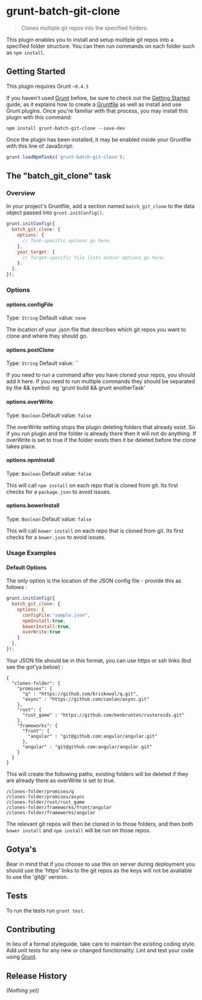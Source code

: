 # grunt-batch-git-clone

> Clones multiple git repos into the specified folders.

This plugin enables you to install and setup multiple git repos into a specified folder structure. You can then run commands on each folder such as ```npm install```.

## Getting Started
This plugin requires Grunt `~0.4.5`

If you haven't used [Grunt](http://gruntjs.com/) before, be sure to check out the [Getting Started](http://gruntjs.com/getting-started) guide, as it explains how to create a [Gruntfile](http://gruntjs.com/sample-gruntfile) as well as install and use Grunt plugins. Once you're familiar with that process, you may install this plugin with this command:

```shell
npm install grunt-batch-git-clone --save-dev
```

Once the plugin has been installed, it may be enabled inside your Gruntfile with this line of JavaScript:

```js
grunt.loadNpmTasks('grunt-batch-git-clone');
```

## The "batch_git_clone" task

### Overview
In your project's Gruntfile, add a section named `batch_git_clone` to the data object passed into `grunt.initConfig()`.

```js
grunt.initConfig({
  batch_git_clone: {
    options: {
      // Task-specific options go here.
    },
    your_target: {
      // Target-specific file lists and/or options go here.
    },
  },
});
```

### Options

#### options.configFile
Type: `String`
Default value: `none`

The location of your .json file that describes which git repos you want to clone and where they should go.

#### options.postClone
Type: `String`
Default value: ``

If you need to run a command after you have cloned your repos, you should add it here. If you need to run multiple commands they should be
separated by the && symbol. eg 'grunt build && grunt anotherTask'

#### options.overWrite
Type: `Boolean`
Default value: `false`

The overWrite setting stops the plugin deleting folders that already exist. So if you run plugin and the folder is already there then
it will not do anything. If overWrite is set to true if the folder exists then it be deleted before the clone takes place.

#### options.npmInstall
Type: `Boolean`
Default value: `false`

This will call `npm install` on each repo that is cloned from git. Its first checks for a `package.json` to avoid issues.

#### options.bowerInstall
Type: `Boolean`
Default value: `false`

This will call `bower install` on each repo that is cloned from git. Its first checks for a `bower.json` to avoid issues.


### Usage Examples

#### Default Options
The only option is the location of the JSON config file - provide this as follows : 

```js
grunt.initConfig({
  batch_git_clone: {
    options: {
      configFile:"sample.json",
      npmInstall:true,
      bowerInstall:true,
      overWrite:true
    }
  },
});
```

Your JSON file should be in this format, you can use https or ssh links (but see the got'ya below) :
```
{
  "clones-folder": {
    "promises": {
      "q" : "https://github.com/kriskowal/q.git",
      "async" : "https://github.com/caolan/async.git"
    },
    "rust": {
      "rust_game" : "https://github.com/benbrunton/rusteroids.git"
    },
    "frameworks": {
      "front": {
        "angular" : "git@github.com:angular/angular.git"
      },
      "angular" : "git@github.com:angular/angular.git"
    }
  }
}
```

This will create the following paths, existing folders will be deleted if they are already there as overWrite is set to true.
```
/clones-folder/promises/q
/clones-folder/promises/async
/clones-folder/rust/rust_game
/clones-folder/frameworks/front/angular
/clones-folder/frameworks/angular
```

The relevant git repos will then be cloned in to those folders, and then both `bower install` and `npm install` will be run on those repos.

## Gotya's

Bear in mind that if you choose to use this on server during deployment you should use the 'https' links to the git repos as the keys will not be available to use the 'git@' version.

## Tests

To run the tests run ```grunt test```.

## Contributing
In lieu of a formal styleguide, take care to maintain the existing coding style. Add unit tests for any new or changed functionality. Lint and test your code using [Grunt](http://gruntjs.com/).

## Release History
_(Nothing yet)_
